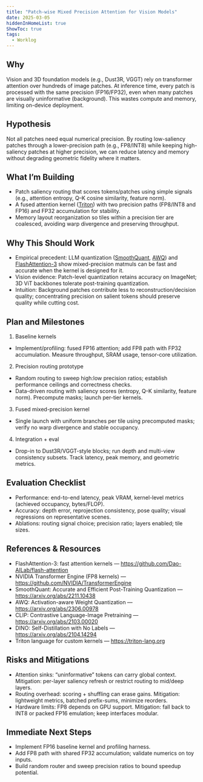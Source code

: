 ```yaml
---
title: "Patch-wise Mixed Precision Attention for Vision Models"
date: 2025-03-05
hiddenInHomeList: true
ShowToc: true
tags:
  - Worklog
---
```


## Why
Vision and 3D foundation models (e.g., Dust3R, VGGT) rely on transformer attention over hundreds of image patches. At inference time, every patch is processed with the same precision (FP16/FP32), even when many patches are visually uninformative (background). This wastes compute and memory, limiting on-device deployment.

## Hypothesis
Not all patches need equal numerical precision. By routing low-saliency patches through a lower-precision path (e.g., FP8/INT8) while keeping high-saliency patches at higher precision, we can reduce latency and memory without degrading geometric fidelity where it matters.

## What I’m Building
- Patch saliency routing that scores tokens/patches using simple signals (e.g., attention entropy, Q–K cosine similarity, feature norm).
- A fused attention kernel ([Triton](https://triton-lang.org)) with two precision paths (FP8/INT8 and FP16) and FP32 accumulation for stability.
- Memory layout reorganization so tiles within a precision tier are coalesced, avoiding warp divergence and preserving throughput.

## Why This Should Work
- Empirical precedent: LLM quantization ([SmoothQuant](https://arxiv.org/abs/2211.10438), [AWQ](https://arxiv.org/abs/2306.00978)) and [FlashAttention-3](https://github.com/Dao-AILab/flash-attention) show mixed-precision matmuls can be fast and accurate when the kernel is designed for it.
- Vision evidence: Patch-level quantization retains accuracy on ImageNet; 3D ViT backbones tolerate post-training quantization.
- Intuition: Background patches contribute less to reconstruction/decision quality; concentrating precision on salient tokens should preserve quality while cutting cost.

## Plan and Milestones
1) Baseline kernels
- Implement/profiling: fused FP16 attention; add FP8 path with FP32 accumulation. Measure throughput, SRAM usage, tensor-core utilization.

2) Precision routing prototype
- Random routing to sweep high:low precision ratios; establish performance ceilings and correctness checks.
- Data-driven routing with saliency scores (entropy, Q–K similarity, feature norm). Precompute masks; launch per-tier kernels.

3) Fused mixed-precision kernel
- Single launch with uniform branches per tile using precomputed masks; verify no warp divergence and stable occupancy.

4) Integration + eval
- Drop-in to Dust3R/VGGT-style blocks; run depth and multi-view consistency subsets. Track latency, peak memory, and geometric metrics.

## Evaluation Checklist
- Performance: end-to-end latency, peak VRAM, kernel-level metrics (achieved occupancy, bytes/FLOP).
- Accuracy: depth error, reprojection consistency, pose quality; visual regressions on representative scenes.
- Ablations: routing signal choice; precision ratio; layers enabled; tile sizes.

## References & Resources
- FlashAttention-3: fast attention kernels — https://github.com/Dao-AILab/flash-attention
- NVIDIA Transformer Engine (FP8 kernels) — https://github.com/NVIDIA/TransformerEngine
- SmoothQuant: Accurate and Efficient Post-Training Quantization — https://arxiv.org/abs/2211.10438
- AWQ: Activation-aware Weight Quantization — https://arxiv.org/abs/2306.00978
- CLIP: Contrastive Language-Image Pretraining — https://arxiv.org/abs/2103.00020
- DINO: Self-Distillation with No Labels — https://arxiv.org/abs/2104.14294
- Triton language for custom kernels — https://triton-lang.org

## Risks and Mitigations
- Attention sinks: “uninformative” tokens can carry global context. Mitigation: per-layer saliency refresh or restrict routing to mid/deep layers.
- Routing overhead: scoring + shuffling can erase gains. Mitigation: lightweight metrics, batched prefix-sums, minimize reorders.
- Hardware limits: FP8 depends on GPU support. Mitigation: fall back to INT8 or packed FP16 emulation; keep interfaces modular.

## Immediate Next Steps
- Implement FP16 baseline kernel and profiling harness.
- Add FP8 path with shared FP32 accumulation; validate numerics on toy inputs.
- Build random router and sweep precision ratios to bound speedup potential.
